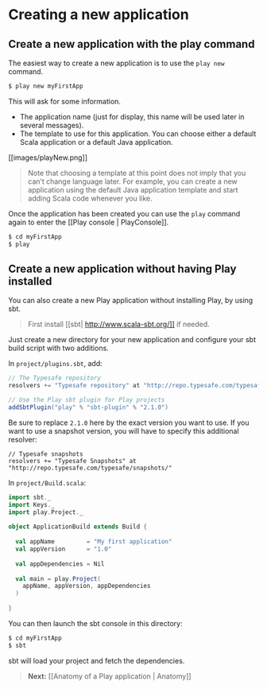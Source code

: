 # Creating a new application

## Create a new application with the play command

The easiest way to create a new application is to use the `play new` command.

```bash
$ play new myFirstApp
```

This will ask for some information.

- The application name (just for display, this name will be used later in several messages).
- The template to use for this application. You can choose either a default Scala application or a default Java application.

[[images/playNew.png]]

> Note that choosing a template at this point does not imply that you can’t change language later. For example, you can create a new application using the default Java application template and start adding Scala code whenever you like.

Once the application has been created you can use the `play` command again to enter the [[Play console | PlayConsole]].

```bash
$ cd myFirstApp
$ play
```

## Create a new application without having Play installed

You can also create a new Play application without installing Play, by using sbt. 

> First install [[sbt| http://www.scala-sbt.org/]] if needed.

Just create a new directory for your new application and configure your sbt build script with two additions.

In `project/plugins.sbt`, add:

```scala
// The Typesafe repository 
resolvers += "Typesafe repository" at "http://repo.typesafe.com/typesafe/releases/"

// Use the Play sbt plugin for Play projects
addSbtPlugin("play" % "sbt-plugin" % "2.1.0")
```

Be sure to replace `2.1.0` here by the exact version you want to use. If you want to use a snapshot version, you will have to specify this additional resolver: 

```
// Typesafe snapshots
resolvers += "Typesafe Snapshots" at "http://repo.typesafe.com/typesafe/snapshots/"
```

In `project/Build.scala`:

```scala
import sbt._
import Keys._
import play.Project._
 
object ApplicationBuild extends Build {
 
  val appName         = "My first application"
  val appVersion      = "1.0"
 
  val appDependencies = Nil
 
  val main = play.Project(
    appName, appVersion, appDependencies
  ) 
 
}
```

You can then launch the sbt console in this directory:

```bash
$ cd myFirstApp
$ sbt
```

sbt will load your project and fetch the dependencies.

> **Next:** [[Anatomy of a Play application | Anatomy]]